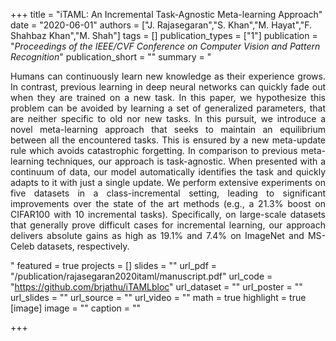 +++
title = "iTAML: An Incremental Task-Agnostic Meta-learning Approach"
date = "2020-06-01"
authors = ["J. Rajasegaran","S. Khan","M. Hayat","F. Shahbaz Khan","M. Shah"]
tags = []
publication_types = ["1"]
publication = "_Proceedings of the IEEE/CVF Conference on Computer Vision and Pattern Recognition_"
publication_short = ""
summary = "<p style='text-align: justify;'> Humans can continuously learn new knowledge as their experience grows. In contrast, previous learning in deep neural networks can quickly fade out when they are trained on a new task. In this paper, we hypothesize this problem can be avoided by learning a set of generalized parameters, that are neither specific to old nor new tasks. In this pursuit, we introduce a novel meta-learning approach that seeks to maintain an equilibrium between all the encountered tasks. This is ensured by a new meta-update rule which avoids catastrophic forgetting. In comparison to previous meta-learning techniques, our approach is task-agnostic. When presented with a continuum of data, our model automatically identifies the task and quickly adapts to it with just a single update. We perform extensive experiments on five datasets in a class-incremental setting, leading to significant improvements over the state of the art methods (e.g., a 21.3% boost on CIFAR100 with 10 incremental tasks). Specifically, on large-scale datasets that generally prove difficult cases for incremental learning, our approach delivers absolute gains as high as 19.1% and 7.4% on ImageNet and MS-Celeb datasets, respectively.</p>"
featured = true
projects = []
slides = ""
url_pdf = "/publication/rajasegaran2020itaml/manuscript.pdf"
url_code = "https://github.com/brjathu/iTAMLbloc"
url_dataset = ""
url_poster = ""
url_slides = ""
url_source = ""
url_video = ""
math = true
highlight = true
[image]
image = ""
caption = ""

+++


